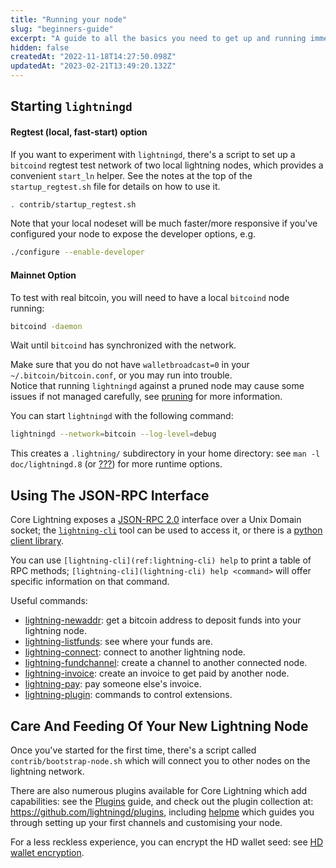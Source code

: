 ```yaml
---
title: "Running your node"
slug: "beginners-guide"
excerpt: "A guide to all the basics you need to get up and running immediately."
hidden: false
createdAt: "2022-11-18T14:27:50.098Z"
updatedAt: "2023-02-21T13:49:20.132Z"
---
```

## Starting `lightningd`

#### Regtest (local, fast-start) option

If you want to experiment with `lightningd`, there's a script to set up a `bitcoind` regtest test network of two local lightning nodes, which provides a convenient `start_ln` helper. See the notes at the top of the `startup_regtest.sh` file for details on how to use it.

```bash
. contrib/startup_regtest.sh
```

Note that your local nodeset will be much faster/more responsive if you've configured your node to expose the developer options, e.g.

```bash
./configure --enable-developer
```

#### Mainnet Option

To test with real bitcoin,  you will need to have a local `bitcoind` node running:

```bash
bitcoind -daemon
```

Wait until `bitcoind` has synchronized with the network.

Make sure that you do not have `walletbroadcast=0` in your `~/.bitcoin/bitcoin.conf`, or you may run into trouble.  
Notice that running `lightningd` against a pruned node may cause some issues if not managed carefully, see [pruning](doc:bitcoin-core##using-a-pruned-bitcoin-core-node) for more information.

You can start `lightningd` with the following command:

```bash
lightningd --network=bitcoin --log-level=debug
```

This creates a `.lightning/` subdirectory in your home directory: see `man -l doc/lightningd.8` (or [???](???)) for more runtime options.

## Using The JSON-RPC Interface

Core Lightning exposes a [JSON-RPC 2.0](https://www.jsonrpc.org/specification) interface over a Unix Domain socket; the [`lightning-cli`](ref:lightning-cli) tool can be used to access it, or there is a [python client library](???).

You can use `[lightning-cli](ref:lightning-cli) help` to print a table of RPC methods; `[lightning-cli](lightning-cli) help <command>` will offer specific information on that command.

Useful commands:

- [lightning-newaddr](ref:lightning-newaddr): get a bitcoin address to deposit funds into your lightning node.
- [lightning-listfunds](ref:lightning-listfunds): see where your funds are.
- [lightning-connect](ref:lightning-connect): connect to another lightning node.
- [lightning-fundchannel](ref:lightning-fundchannel): create a channel to another connected node.
- [lightning-invoice](ref:lightning-invoice): create an invoice to get paid by another node.
- [lightning-pay](ref:lightning-pay): pay someone else's invoice.
- [lightning-plugin](ref:lightning-plugin): commands to control extensions.

## Care And Feeding Of Your New Lightning Node

Once you've started for the first time, there's a script called `contrib/bootstrap-node.sh` which will connect you to other nodes on the lightning network.

There are also numerous plugins available for Core Lightning which add capabilities: see the [Plugins](doc:plugins) guide, and check out the plugin collection at: <https://github.com/lightningd/plugins>, including [helpme](https://github.com/lightningd/plugins/tree/master/helpme) which guides you through setting up your first channels and customising your node.

For a less reckless experience, you can encrypt the HD wallet seed: see [HD wallet encryption](doc:backup-and-recovery###hsm-secret-backup).
